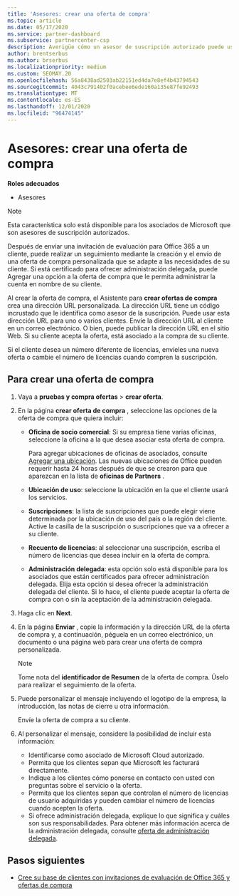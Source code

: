 ```yaml
---
title: 'Asesores: crear una oferta de compra'
ms.topic: article
ms.date: 05/17/2020
ms.service: partner-dashboard
ms.subservice: partnercenter-csp
description: Averigüe cómo un asesor de suscripción autorizado puede usar el centro de partners para crear una oferta de compra y una dirección URL personalizada para incluirlas en las invitaciones de evaluación de Office 365.
author: brentserbus
ms.author: brserbus
ms.localizationpriority: medium
ms.custom: SEOMAY.20
ms.openlocfilehash: 56a8438ad2503ab22151ed4da7e8ef4b43794543
ms.sourcegitcommit: 4043c791402f0acebee6ede160a135e87fe92493
ms.translationtype: MT
ms.contentlocale: es-ES
ms.lasthandoff: 12/01/2020
ms.locfileid: "96474145"
---
```

# <a name="advisors-create-a-purchase-offer"></a>Asesores: crear una oferta de compra

 
**Roles adecuados**

- Asesores


> [!NOTE]
> Esta característica solo está disponible para los asociados de Microsoft que son asesores de suscripción autorizados.

Después de enviar una invitación de evaluación para Office 365 a un cliente, puede realizar un seguimiento mediante la creación y el envío de una oferta de compra personalizada que se adapte a las necesidades de su cliente. Si está certificado para ofrecer administración delegada, puede Agregar una opción a la oferta de compra que le permita administrar la cuenta en nombre de su cliente.

Al crear la oferta de compra, el Asistente para **crear ofertas de compra** crea una dirección URL personalizada. La dirección URL tiene un código incrustado que le identifica como asesor de la suscripción. Puede usar esta dirección URL para uno o varios clientes. Envíe la dirección URL al cliente en un correo electrónico. O bien, puede publicar la dirección URL en el sitio Web. Si su cliente acepta la oferta, está asociado a la compra de su cliente.

Si el cliente desea un número diferente de licencias, envíeles una nueva oferta o cambie el número de licencias cuando compren la suscripción.

## <a name="to-create-a-purchase-offer"></a>Para crear una oferta de compra

1. Vaya a **pruebas y compra ofertas**  >  **crear oferta**.

2. En la página **crear oferta de compra** , seleccione las opciones de la oferta de compra que quiera incluir:

    - **Oficina de socio comercial**: Si su empresa tiene varias oficinas, seleccione la oficina a la que desea asociar esta oferta de compra.

        Para agregar ubicaciones de oficinas de asociados, consulte [Agregar una ubicación](manage-locations.md). Las nuevas ubicaciones de Office pueden requerir hasta 24 horas después de que se crearon para que aparezcan en la lista de **oficinas de Partners** .

    - **Ubicación de uso**: seleccione la ubicación en la que el cliente usará los servicios.
    - **Suscripciones**: la lista de suscripciones que puede elegir viene determinada por la ubicación de uso del país o la región del cliente. Active la casilla de la suscripción o suscripciones que va a ofrecer a su cliente.
    - **Recuento de licencias**: al seleccionar una suscripción, escriba el número de licencias que desea incluir en la oferta de compra.
    - **Administración delegada**: esta opción solo está disponible para los asociados que están certificados para ofrecer administración delegada. Elija esta opción si desea ofrecer la administración delegada del cliente. Si lo hace, el cliente puede aceptar la oferta de compra con o sin la aceptación de la administración delegada.

3. Haga clic en **Next**.

4. En la página **Enviar** , copie la información y la dirección URL de la oferta de compra y, a continuación, péguela en un correo electrónico, un documento o una página web para crear una oferta de compra personalizada.

    > [!NOTE]
    > Tome nota del **identificador de Resumen** de la oferta de compra. Úselo para realizar el seguimiento de la oferta.

5. Puede personalizar el mensaje incluyendo el logotipo de la empresa, la introducción, las notas de cierre u otra información.

    Envíe la oferta de compra a su cliente.

6. Al personalizar el mensaje, considere la posibilidad de incluir esta información:

    - Identificarse como asociado de Microsoft Cloud autorizado.
    - Permita que los clientes sepan que Microsoft les facturará directamente.
    - Indique a los clientes cómo ponerse en contacto con usted con preguntas sobre el servicio o la oferta.
    - Permita que los clientes sepan que controlan el número de licencias de usuario adquiridas y pueden cambiar el número de licencias cuando acepten la oferta.
    - Si ofrece administración delegada, explique lo que significa y cuáles son sus responsabilidades. Para obtener más información acerca de la administración delegada, consulte [oferta de administración delegada](customers-revoke-admin-privileges.md).

## <a name="next-steps"></a>Pasos siguientes

- [Cree su base de clientes con invitaciones de evaluación de Office 365 y ofertas de compra](advisors-build-your-business.md)